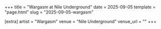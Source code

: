 +++
title = "Wargasm at Nile Underground"
date = 2025-09-05
template = "page.html"
slug = "2025-09-05-wargasm"

[extra]
artist = "Wargasm"
venue = "Nile Underground"
venue_url = ""
+++
